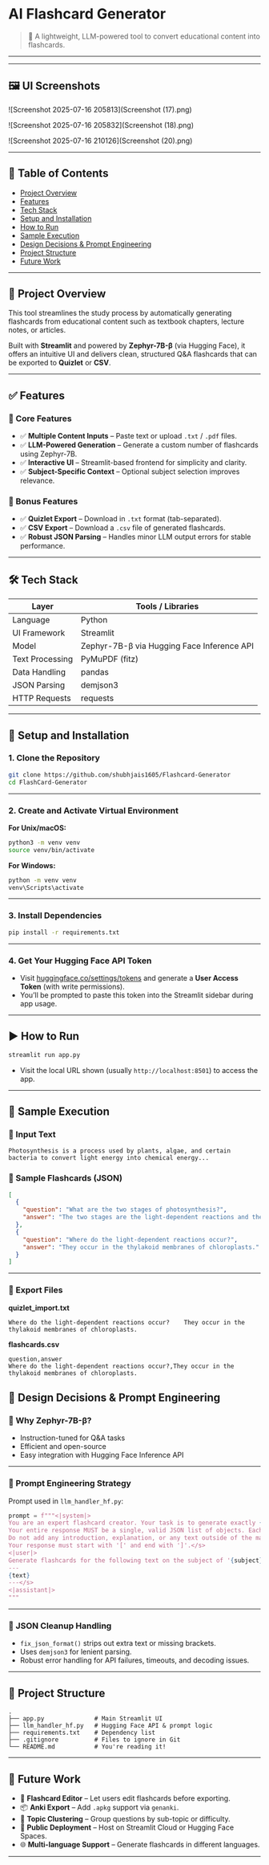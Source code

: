 
#  AI Flashcard Generator



> 📘 A lightweight, LLM-powered tool to convert educational content into flashcards.

---


---
## 🖼️ UI Screenshots

![Screenshot 2025-07-16 205813](Screenshot (17).png)

![Screenshot 2025-07-16 205832](Screenshot (18).png)

![Screenshot 2025-07-16 210126](Screenshot (20).png)

---

## 📑 Table of Contents

- [Project Overview](#project-overview)
- [Features](#features)
- [Tech Stack](#tech-stack)
- [Setup and Installation](#setup-and-installation)
- [How to Run](#how-to-run)
- [Sample Execution](#sample-execution)
- [Design Decisions & Prompt Engineering](#design-decisions--prompt-engineering)
- [Project Structure](#project-structure)
- [Future Work](#future-work)

---

## 🚀 Project Overview

This tool streamlines the study process by automatically generating flashcards from educational content such as textbook chapters, lecture notes, or articles.

Built with **Streamlit** and powered by **Zephyr-7B-β** (via Hugging Face), it offers an intuitive UI and delivers clean, structured Q&A flashcards that can be exported to **Quizlet** or **CSV**.

---

## ✅ Features

### 🔹 Core Features

- ✅ **Multiple Content Inputs** – Paste text or upload `.txt` / `.pdf` files.
- ✅ **LLM-Powered Generation** – Generate a custom number of flashcards using Zephyr-7B.
- ✅ **Interactive UI** – Streamlit-based frontend for simplicity and clarity.
- ✅ **Subject-Specific Context** – Optional subject selection improves relevance.

### 🔸 Bonus Features

- ✅ **Quizlet Export** – Download in `.txt` format (tab-separated).
- ✅ **CSV Export** – Download a `.csv` file of generated flashcards.
- ✅ **Robust JSON Parsing** – Handles minor LLM output errors for stable performance.

---

## 🛠️ Tech Stack

| Layer              | Tools / Libraries |
|-------------------|-------------------|
| Language           | Python            |
| UI Framework       | Streamlit         |
| Model              | Zephyr-7B-β via Hugging Face Inference API |
| Text Processing    | PyMuPDF (fitz)    |
| Data Handling      | pandas            |
| JSON Parsing       | demjson3          |
| HTTP Requests      | requests          |

---

## 🧰 Setup and Installation

### 1. Clone the Repository

```bash
git clone https://github.com/shubhjais1605/Flashcard-Generator
cd FlashCard-Generator
```

---

### 2. Create and Activate Virtual Environment

**For Unix/macOS:**
```bash
python3 -m venv venv
source venv/bin/activate
```

**For Windows:**
```bash
python -m venv venv
venv\Scripts\activate
```

---

### 3. Install Dependencies

```bash
pip install -r requirements.txt
```

---

### 4. Get Your Hugging Face API Token

- Visit [huggingface.co/settings/tokens](https://huggingface.co/settings/tokens) and generate a **User Access Token** (with write permissions).
- You’ll be prompted to paste this token into the Streamlit sidebar during app usage.

---

## ▶️ How to Run

```bash
streamlit run app.py
```

- Visit the local URL shown (usually `http://localhost:8501`) to access the app.

---

## 🧪 Sample Execution

### 🔹 Input Text

```
Photosynthesis is a process used by plants, algae, and certain bacteria to convert light energy into chemical energy...
```

### 🔹 Sample Flashcards (JSON)

```json
[
  {
    "question": "What are the two stages of photosynthesis?",
    "answer": "The two stages are the light-dependent reactions and the light-independent reactions (Calvin cycle)."
  },
  {
    "question": "Where do the light-dependent reactions occur?",
    "answer": "They occur in the thylakoid membranes of chloroplasts."
  }
]
```

---

### 🔹 Export Files

**quizlet_import.txt**

```
Where do the light-dependent reactions occur?    They occur in the thylakoid membranes of chloroplasts.
```

**flashcards.csv**

```csv
question,answer
Where do the light-dependent reactions occur?,They occur in the thylakoid membranes of chloroplasts.
```

## 🧠 Design Decisions & Prompt Engineering

### 🔸 Why Zephyr-7B-β?

- Instruction-tuned for Q&A tasks  
- Efficient and open-source  
- Easy integration with Hugging Face Inference API  

---

### 🔸 Prompt Engineering Strategy

Prompt used in `llm_handler_hf.py`:

```python
prompt = f"""<|system|>
You are an expert flashcard creator. Your task is to generate exactly {num_cards} question-answer flashcards based on the provided text.
Your entire response MUST be a single, valid JSON list of objects. Each object must have a "question" key and an "answer" key.
Do not add any introduction, explanation, or any text outside of the main JSON list.
Your response must start with '[' and end with ']'.</s>
<|user|>
Generate flashcards for the following text on the subject of '{subject}':
---
{text}
---</s>
<|assistant|>
"""
```

---

### 🔸 JSON Cleanup Handling

- `fix_json_format()` strips out extra text or missing brackets.  
- Uses `demjson3` for lenient parsing.  
- Robust error handling for API failures, timeouts, and decoding issues.  

---

## 📁 Project Structure

```
.
├── app.py              # Main Streamlit UI
├── llm_handler_hf.py   # Hugging Face API & prompt logic
├── requirements.txt    # Dependency list
├── .gitignore          # Files to ignore in Git
└── README.md           # You're reading it!
```

---

## 🔮 Future Work

- 📝 **Flashcard Editor** – Let users edit flashcards before exporting.  
- 📦 **Anki Export** – Add `.apkg` support via `genanki`.  
- 🧠 **Topic Clustering** – Group questions by sub-topic or difficulty.  
- 🚀 **Public Deployment** – Host on Streamlit Cloud or Hugging Face Spaces.  
- 🌐 **Multi-language Support** – Generate flashcards in different languages.  

---





